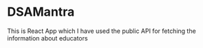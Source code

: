 # DSAMantra
This is React App which I have used the public API for fetching the information about educators
